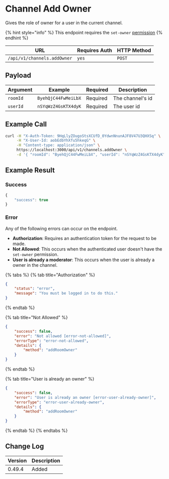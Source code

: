 # Channel Add Owner

Gives the role of owner for a user in the current channel.

{% hint style="info" %}
This endpoint requires the `set-owner` [permission](https://docs.rocket.chat/use-rocket.chat/workspace-administration/permissions)
{% endhint %}

| URL                         | Requires Auth | HTTP Method |
| --------------------------- | ------------- | ----------- |
| `/api/v1/channels.addOwner` | `yes`         | `POST`      |

## Payload

| Argument | Example             | Required | Description      |
| -------- | ------------------- | -------- | ---------------- |
| `roomId` | `ByehQjC44FwMeiLbX` | Required | The channel's id |
| `userId` | `nSYqWzZ4GsKTX4dyK` | Required | The user id      |

## Example Call

```bash
curl -H "X-Auth-Token: 9HqLlyZOugoStsXCUfD_0YdwnNnunAJF8V47U3QHXSq" \
     -H "X-User-Id: aobEdbYhXfu5hkeqG" \
     -H "Content-type: application/json" \
     https://localhost:3000/api/v1/channels.addOwner \
     -d '{ "roomId": "ByehQjC44FwMeiLbX", "userId": "nSYqWzZ4GsKTX4dyK" }'
```

## Example Result

### Success&#x20;

```javascript
{
    "success": true
}
```

### Error

Any of the following errors can occur on the endpoint.

* **Authorization**: Requires an authentication token for the request to be made.
* **Not Allowed**: This occurs when the authenticated user doesn't have the `set-owner` permission.
* **User is already a moderator**: This occurs when the user is already a owner in the channel.

{% tabs %}
{% tab title="Authorization" %}
```json
{
    "status": "error",
    "message": "You must be logged in to do this."
}
```
{% endtab %}

{% tab title="Not Allowed" %}
```json
{
    "success": false,
    "error": "Not allowed [error-not-allowed]",
    "errorType": "error-not-allowed",
    "details": {
        "method": "addRoomOwner"
    }
}
```
{% endtab %}

{% tab title="User is already an owner" %}
```json
{
    "success": false,
    "error": "User is already an owner [error-user-already-owner]",
    "errorType": "error-user-already-owner",
    "details": {
        "method": "addRoomOwner"
    }
}
```
{% endtab %}
{% endtabs %}

## Change Log

| Version | Description |
| ------- | ----------- |
| 0.49.4  | Added       |
